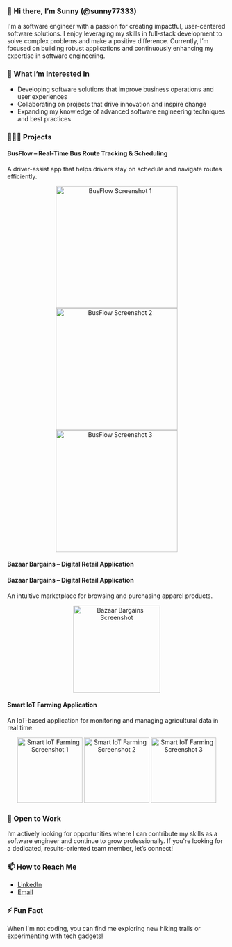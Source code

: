 ### 👋 Hi there, I’m Sunny (@sunny77333)

I'm a software engineer with a passion for creating impactful, user-centered software solutions. I enjoy leveraging my skills in full-stack development to solve complex problems and make a positive difference. Currently, I’m focused on building robust applications and continuously enhancing my expertise in software engineering.

### 👀 What I’m Interested In
- Developing software solutions that improve business operations and user experiences
- Collaborating on projects that drive innovation and inspire change
- Expanding my knowledge of advanced software engineering techniques and best practices

### 👨🏽‍💻 Projects

#### BusFlow – Real-Time Bus Route Tracking & Scheduling
A driver-assist app that helps drivers stay on schedule and navigate routes efficiently.
<p align="center">
  <img src="https://github.com/user-attachments/assets/430a9287-b145-421b-86d3-78639396d2bb" width="280" alt="BusFlow Screenshot 1">
  <img src="https://github.com/user-attachments/assets/57356bea-b82c-49c7-ad89-c02da24ff603" width="280" alt="BusFlow Screenshot 2">
  <img src="https://github.com/user-attachments/assets/ecd7f743-17f7-4894-b437-2169ca47e856" width="280" alt="BusFlow Screenshot 3">
</p>

#### Bazaar Bargains – Digital Retail Application
#### Bazaar Bargains – Digital Retail Application
An intuitive marketplace for browsing and purchasing apparel products.
<p align="center">
  <img src="https://github.com/user-attachments/assets/b7e3d8fa-24df-4130-b22c-359bb99d9714" width="200" alt="Bazaar Bargains Screenshot">
</p>

#### Smart IoT Farming Application
An IoT-based application for monitoring and managing agricultural data in real time.
<p align="center">
  <img src="https://github.com/user-attachments/assets/9c2cfd7d-898e-402b-83af-187aed4c5ec0" width="150" alt="Smart IoT Farming Screenshot 1">
  <img src="https://github.com/user-attachments/assets/058a97fa-57b4-482d-a728-9164a643c892" width="150" alt="Smart IoT Farming Screenshot 2">
  <img src="https://github.com/user-attachments/assets/e36c0935-19cd-4dfb-a158-72bd55df29be" width="150" alt="Smart IoT Farming Screenshot 3">
</p>

### 💼 Open to Work
I’m actively looking for opportunities where I can contribute my skills as a software engineer and continue to grow professionally. If you're looking for a dedicated, results-oriented team member, let’s connect!

### 📫 How to Reach Me
- [LinkedIn](https://www.linkedin.com/in/sanurag-maini-260666283/)  
- [Email](mailto:sanuragmaini7733@gmail.com)

### ⚡ Fun Fact
When I'm not coding, you can find me exploring new hiking trails or experimenting with tech gadgets!
